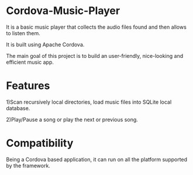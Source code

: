 # Cordova-Music-Player

It is a basic music player that collects the audio files found and then allows to listen them. 

It is built using Apache Cordova. 

The main goal of this project is to build an user-friendly, nice-looking and efficient music app.

# Features
1)Scan recursively local directories, load music files into SQLite local database.

2)Play/Pause a song or play the next or previous song.

# Compatibility
Being a Cordova based application, it can run on all the platform supported by the framework.

